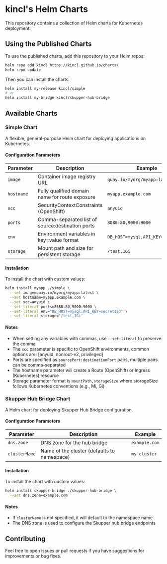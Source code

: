 # kincl's Helm Charts

This repository contains a collection of Helm charts for Kubernetes deployment.

## Using the Published Charts

To use the published charts, add this repository to your Helm repos:

```bash
helm repo add kincl https://kincl.github.io/charts/
helm repo update
```

Then you can install the charts:

```bash
helm install my-release kincl/simple
# or
helm install my-bridge kincl/skupper-hub-bridge
```

## Available Charts

### Simple Chart

A flexible, general-purpose Helm chart for deploying applications on Kubernetes.

#### Configuration Parameters

Parameter | Description | Example
----------|-------------|----------
`image` | Container image registry URL | `quay.io/myorg/myapp:latest`
`hostname` | Fully qualified domain name for route exposure | `myapp.example.com`
`scc` | SecurityContextConstraints (OpenShift) | `anyuid`
`ports` | Comma-separated list of source:destination ports | `8080:80,9000:9000`
`env` | Environment variables in key=value format | `DB_HOST=mysql,API_KEY=secret123`
`storage` | Mount path and size for persistent storage | `/test,1Gi`

#### Installation

To install the chart with custom values:

```bash
helm install myapp ./simple \
  --set image=quay.io/myorg/myapp:latest \
  --set hostname=myapp.example.com \
  --set scc=anyuid \
  --set-literal ports=8080:80,9000:9000 \
  --set-literal env="DB_HOST=mysql,API_KEY=secret123" \
  --set-literal storage="/test,1Gi"
```

#### Notes

- When setting any variables with commas, use `--set-literal` to preserve the comma
- The `scc` parameter is specific to OpenShift environments, common options are: [anyuid, nonroot-v2, privileged]
- Ports are specified as `sourcePort:destinationPort` pairs, multiple pairs can be comma-separated
- The hostname parameter will create a Route (OpenShift) or Ingress (Kubernetes) resource
- Storage parameter format is `mountPath,storageSize` where storageSize follows Kubernetes conventions (e.g., Mi, Gi)

### Skupper Hub Bridge Chart

A Helm chart for deploying Skupper Hub Bridge configuration.

#### Configuration Parameters

Parameter | Description | Example
----------|-------------|----------
`dns.zone` | DNS zone for the hub bridge | `example.com`
`clusterName` | Name of the cluster (defaults to namespace) | `my-cluster`

#### Installation

To install the chart with custom values:

```bash
helm install skupper-bridge ./skupper-hub-bridge \
  --set dns.zone=example.com
```

#### Notes

- If `clusterName` is not specified, it will default to the namespace name
- The DNS zone is used to configure the Skupper hub bridge endpoints

## Contributing

Feel free to open issues or pull requests if you have suggestions for improvements or bug fixes.
